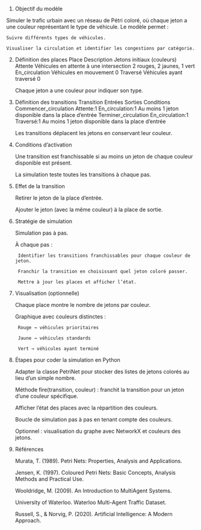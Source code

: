 1. Objectif du modèle

Simuler le trafic urbain avec un réseau de Pétri coloré, où chaque jeton a une couleur représentant le type de véhicule. Le modèle permet :

    Suivre différents types de véhicules.

    Visualiser la circulation et identifier les congestions par catégorie.

2. Définition des places
Place	Description	Jetons initiaux (couleurs)
Attente	Véhicules en attente à une intersection	2 rouges, 2 jaunes, 1 vert
En_circulation	Véhicules en mouvement	0
Traversé	Véhicules ayant traversé	0

    Chaque jeton a une couleur pour indiquer son type.

3. Définition des transitions
Transition	Entrées	Sorties	Conditions
Commencer_circulation	Attente:1	En_circulation:1	Au moins 1 jeton disponible dans la place d’entrée
Terminer_circulation	En_circulation:1	Traversé:1	Au moins 1 jeton disponible dans la place d’entrée

    Les transitions déplacent les jetons en conservant leur couleur.

4. Conditions d’activation

    Une transition est franchissable si au moins un jeton de chaque couleur disponible est présent.

    La simulation teste toutes les transitions à chaque pas.

5. Effet de la transition

    Retirer le jeton de la place d’entrée.

    Ajouter le jeton (avec la même couleur) à la place de sortie.

6. Stratégie de simulation

    Simulation pas à pas.

    À chaque pas :

        Identifier les transitions franchissables pour chaque couleur de jeton.

        Franchir la transition en choisissant quel jeton coloré passer.

        Mettre à jour les places et afficher l’état.

7. Visualisation (optionnelle)

    Chaque place montre le nombre de jetons par couleur.

    Graphique avec couleurs distinctes :

        Rouge → véhicules prioritaires

        Jaune → véhicules standards

        Vert → véhicules ayant terminé

8. Étapes pour coder la simulation en Python

    Adapter la classe PetriNet pour stocker des listes de jetons colorés au lieu d’un simple nombre.

    Méthode fire(transition, couleur) : franchit la transition pour un jeton d’une couleur spécifique.

    Afficher l’état des places avec la répartition des couleurs.

    Boucle de simulation pas à pas en tenant compte des couleurs.

    Optionnel : visualisation du graphe avec NetworkX et couleurs des jetons.

9. Références

    Murata, T. (1989). Petri Nets: Properties, Analysis and Applications.

    Jensen, K. (1997). Coloured Petri Nets: Basic Concepts, Analysis Methods and Practical Use.

    Wooldridge, M. (2009). An Introduction to MultiAgent Systems.

    University of Waterloo. Waterloo Multi-Agent Traffic Dataset.

    Russell, S., & Norvig, P. (2020). Artificial Intelligence: A Modern Approach.
